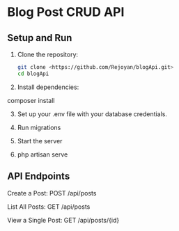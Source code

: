 # Blog Post CRUD API

## Setup and Run

1. Clone the repository:
   ```bash
   git clone <https://github.com/Rejoyan/blogApi.git>
   cd blogApi

2. Install dependencies:

composer install

3. Set up your .env file with your database credentials.

4. Run migrations

5. Start the server

6. php artisan serve



## API Endpoints

Create a Post: POST /api/posts

List All Posts: GET /api/posts

View a Single Post: GET /api/posts/{id}

